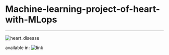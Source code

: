 # Machine-learning-project-of-heart-with-MLops
---

![heart_disease](https://user-images.githubusercontent.com/30417399/172022607-21d36c61-786e-441d-a4e0-87512f032800.png)

available in: ![link](https://www.alibabacloud.com/blog/predicting-heart-diseases-with-machine-learning_218458)

